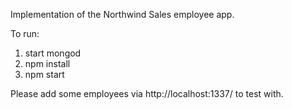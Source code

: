 Implementation of the Northwind Sales employee app.

To run:
1) start mongod
2) npm install
3) npm start

Please add some employees via http://localhost:1337/ to test with.
